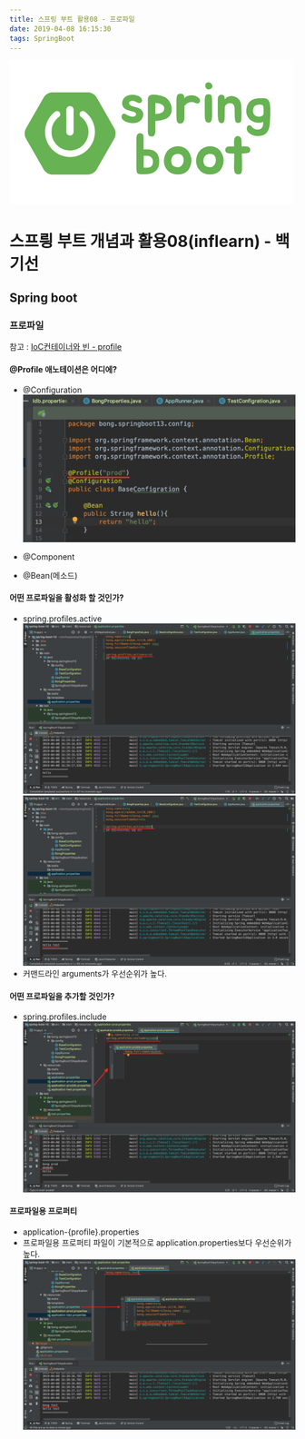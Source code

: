 ```yaml
---
title: 스프링 부트 활용08 - 프로파일
date: 2019-04-08 16:15:30
tags: SpringBoot
---
```

![springboot](/images/springboot_logo.png)
# 스프릥 부트 개념과 활용08(inflearn) - 백기선 
## Spring boot

### 프로파일
참고 : [IoC컨테이너와 빈 - profile](https://cyr9210.github.io/2019/03/20/Spring/springframework-core01/)
#### @Profile 애노테이션은 어디에?
- @Configuration
![springboot](/images/springboot/springboot08-6.png)

- @Component
- @Bean(메소드)

#### 어떤 프로파일을 활성화 할 것인가?
- spring.profiles.active
![springboot](/images/springboot/springboot08-1.png)![springboot](/images/springboot/springboot08-2.png)
- 커맨드라인 arguments가 우선순위가 높다.

#### 어떤 프로파일을 추가할 것인가?
- spring.profiles.include
![springboot](/images/springboot/springboot08-5.png)

#### 프로파일용 프로퍼티
- application-{profile}.properties
- 프로파일용 프로퍼티 파일이 기본적으로 application.properties보다 우선순위가 높다.
![springboot](/images/springboot/springboot08-3.png)